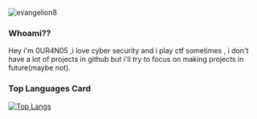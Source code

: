 ![evangelion8](https://user-images.githubusercontent.com/65312444/112222183-4c302d80-8c20-11eb-9145-1f5b3bf63434.gif)

### Whoami??

Hey i'm 0UR4N05 ,i love cyber security and i play ctf sometimes , i don't have a lot of projects in github but i'll try to focus on making projects in future(maybe not).

### Top Languages Card

[![Top Langs](https://github-readme-stats.vercel.app/api/top-langs/?username=0UR4N05)](https://github.com/anuraghazra/github-readme-stats)
